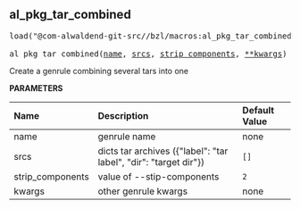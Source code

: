 <!-- Generated with Stardoc: http://skydoc.bazel.build -->



<a id="al_pkg_tar_combined"></a>

## al_pkg_tar_combined

<pre>
load("@com-alwaldend-git-src//bzl/macros:al_pkg_tar_combined.bzl", "al_pkg_tar_combined")

al_pkg_tar_combined(<a href="#al_pkg_tar_combined-name">name</a>, <a href="#al_pkg_tar_combined-srcs">srcs</a>, <a href="#al_pkg_tar_combined-strip_components">strip_components</a>, <a href="#al_pkg_tar_combined-kwargs">**kwargs</a>)
</pre>

Create a genrule combining several tars into one

**PARAMETERS**


| Name  | Description | Default Value |
| :------------- | :------------- | :------------- |
| <a id="al_pkg_tar_combined-name"></a>name |  genrule name   |  none |
| <a id="al_pkg_tar_combined-srcs"></a>srcs |  dicts tar archives ({"label": "tar label", "dir": "target dir"})   |  `[]` |
| <a id="al_pkg_tar_combined-strip_components"></a>strip_components |  value of --stip-components   |  `2` |
| <a id="al_pkg_tar_combined-kwargs"></a>kwargs |  other genrule kwargs   |  none |


